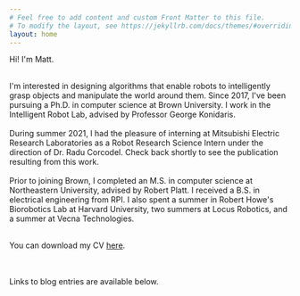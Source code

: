 ```yaml
---
# Feel free to add content and custom Front Matter to this file.
# To modify the layout, see https://jekyllrb.com/docs/themes/#overriding-theme-defaults
layout: home
---
```


<div style="width: 100%; overflow: hidden;">
    <div style="width: 500px; float: left;">  
      Hi! I'm Matt.
      <br>
      <br>

  I'm interested in designing algorithms that enable robots to intelligently grasp objects and manipulate the world around them. Since 2017, I've been pursuing a Ph.D. in computer science at Brown University. I work in the Intelligent Robot Lab, advised by Professor George Konidaris.
  <br>
  <br>
  During summer 2021, I had the pleasure of interning at Mitsubishi Electric Research Laboratories as a Robot Research Science Intern under the direction of Dr. Radu Corcodel. Check back shortly to see the publication resulting from this work.
  <br>
  <br>
  Prior to joining Brown, I completed an M.S. in computer science at Northeastern University, advised by Robert Platt. I received a B.S. in electrical engineering from RPI. I also spent a summer in Robert Howe's Biorobotics Lab at Harvard University, two summers at Locus Robotics, and a summer at Vecna Technologies.
  <br>
  <br>

 You can download my CV <a href="{% link /assets/files/corsaro_cv.pdf %}"> here</a>.

 <br>
 <br>
 Links to blog entries are available below.
 <br>
 <br>

</div>
